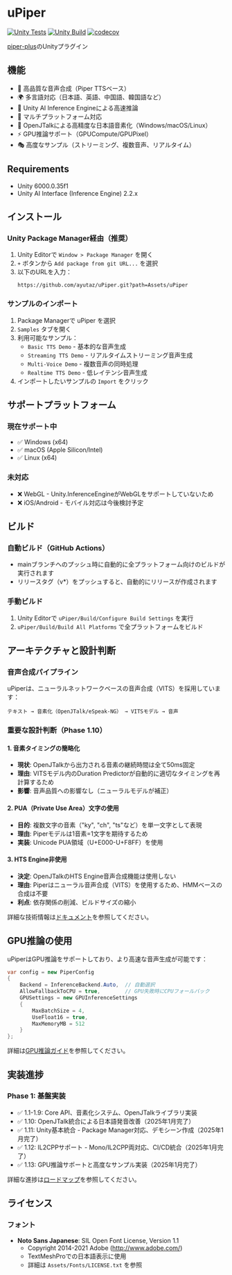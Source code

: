 # uPiper

[![Unity Tests](https://github.com/ayutaz/uPiper/actions/workflows/unity-tests.yml/badge.svg)](https://github.com/ayutaz/uPiper/actions/workflows/unity-tests.yml)
[![Unity Build](https://github.com/ayutaz/uPiper/actions/workflows/unity-build.yml/badge.svg)](https://github.com/ayutaz/uPiper/actions/workflows/unity-build.yml)
[![codecov](https://codecov.io/github/ayutaz/uPiper/graph/badge.svg?token=348eb741-4320-4368-89fa-3eee5188bd3f)](https://codecov.io/github/ayutaz/uPiper)

[piper-plus]()のUnityプラグイン

## 機能

- 🎤 高品質な音声合成（Piper TTSベース）
- 🌍 多言語対応（日本語、英語、中国語、韓国語など）
- 🚀 Unity AI Inference Engineによる高速推論
- 📱 マルチプラットフォーム対応
- 🔧 OpenJTalkによる高精度な日本語音素化（Windows/macOS/Linux）
- ⚡ GPU推論サポート（GPUCompute/GPUPixel）
- 🎭 高度なサンプル（ストリーミング、複数音声、リアルタイム）

## Requirements
* Unity 6000.0.35f1
* Unity AI Interface (Inference Engine) 2.2.x

## インストール

### Unity Package Manager経由（推奨）
1. Unity Editorで `Window > Package Manager` を開く
2. `+` ボタンから `Add package from git URL...` を選択
3. 以下のURLを入力：
   ```
   https://github.com/ayutaz/uPiper.git?path=Assets/uPiper
   ```

### サンプルのインポート
1. Package Managerで uPiper を選択
2. `Samples` タブを開く
3. 利用可能なサンプル：
   - `Basic TTS Demo` - 基本的な音声生成
   - `Streaming TTS Demo` - リアルタイムストリーミング音声生成
   - `Multi-Voice Demo` - 複数音声の同時処理
   - `Realtime TTS Demo` - 低レイテンシ音声生成
4. インポートしたいサンプルの `Import` をクリック

## サポートプラットフォーム

### 現在サポート中
- ✅ Windows (x64)
- ✅ macOS (Apple Silicon/Intel)
- ✅ Linux (x64)

### 未対応
- ❌ WebGL - Unity.InferenceEngineがWebGLをサポートしていないため
- ❌ iOS/Android - モバイル対応は今後検討予定

## ビルド

### 自動ビルド（GitHub Actions）
- mainブランチへのプッシュ時に自動的に全プラットフォーム向けのビルドが実行されます
- リリースタグ（v*）をプッシュすると、自動的にリリースが作成されます

### 手動ビルド
1. Unity Editorで `uPiper/Build/Configure Build Settings` を実行
2. `uPiper/Build/Build All Platforms` で全プラットフォームをビルド

## アーキテクチャと設計判断

### 音声合成パイプライン
uPiperは、ニューラルネットワークベースの音声合成（VITS）を採用しています：

```
テキスト → 音素化（OpenJTalk/eSpeak-NG） → VITSモデル → 音声
```

### 重要な設計判断（Phase 1.10）

#### 1. 音素タイミングの簡略化
- **現状**: OpenJTalkから出力される音素の継続時間は全て50ms固定
- **理由**: VITSモデル内のDuration Predictorが自動的に適切なタイミングを再計算するため
- **影響**: 音声品質への影響なし（ニューラルモデルが補正）

#### 2. PUA（Private Use Area）文字の使用
- **目的**: 複数文字の音素（"ky", "ch", "ts"など）を単一文字として表現
- **理由**: Piperモデルは1音素=1文字を期待するため
- **実装**: Unicode PUA領域（U+E000-U+F8FF）を使用

#### 3. HTS Engine非使用
- **決定**: OpenJTalkのHTS Engine音声合成機能は使用しない
- **理由**: Piperはニューラル音声合成（VITS）を使用するため、HMMベースの合成は不要
- **利点**: 依存関係の削減、ビルドサイズの縮小

詳細な技術情報は[ドキュメント](docs/)を参照してください。

## GPU推論の使用

uPiperはGPU推論をサポートしており、より高速な音声生成が可能です：

```csharp
var config = new PiperConfig
{
    Backend = InferenceBackend.Auto,  // 自動選択
    AllowFallbackToCPU = true,        // GPU失敗時にCPUフォールバック
    GPUSettings = new GPUInferenceSettings
    {
        MaxBatchSize = 4,
        UseFloat16 = true,
        MaxMemoryMB = 512
    }
};
```

詳細は[GPU推論ガイド](docs/technical/GPU-INFERENCE-GUIDE.md)を参照してください。

## 実装進捗

### Phase 1: 基盤実装
- ✅ 1.1-1.9: Core API、音素化システム、OpenJTalkライブラリ実装
- ✅ 1.10: OpenJTalk統合による日本語発音改善（2025年1月完了）
- ✅ 1.11: Unity基本統合 - Package Manager対応、デモシーン作成（2025年1月完了）
- ✅ 1.12: IL2CPPサポート - Mono/IL2CPP両対応、CI/CD統合（2025年1月完了）
- ✅ 1.13: GPU推論サポートと高度なサンプル実装（2025年1月完了）

詳細な進捗は[ロードマップ](docs/ROADMAP.md)を参照してください。

## ライセンス

### フォント
- **Noto Sans Japanese**: SIL Open Font License, Version 1.1
  - Copyright 2014-2021 Adobe (http://www.adobe.com/)
  - TextMeshProでの日本語表示に使用
  - 詳細は `Assets/Fonts/LICENSE.txt` を参照
